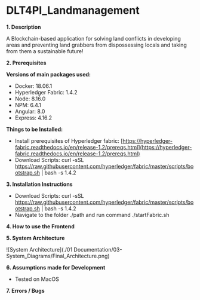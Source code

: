 # DLT4PI_Landmanagement

**1. Description**

A Blockchain-based application for solving land conflicts in developing areas and preventing land grabbers from dispossessing locals and taking from them a sustainable future!

**2. Prerequisites**

**Versions of main packages used:**
* Docker: 18.06.1
* Hyperledger Fabric: 1.4.2
* Node: 8.16.0
* NPM: 6.4.1
* Angular: 8.0
* Express: 4.16.2

**Things to be Installed:**
* Install prerequisites of Hyperledger fabric:
    [https://hyperledger-fabric.readthedocs.io/en/release-1.2/prereqs.html](https://hyperledger-fabric.readthedocs.io/en/release-1.2/prereqs.html)
* Download Scripts:
    curl -sSL https://raw.githubusercontent.com/hyperledger/fabric/master/scripts/bootstrap.sh | bash -s 1.4.2

**3. Installation Instructions**
* Download Scripts:
    curl -sSL https://raw.githubusercontent.com/hyperledger/fabric/master/scripts/bootstrap.sh | bash -s 1.4.2
* Navigate to the folder ./path and run command ./startFabric.sh

**4. How to use the Frontend**

**5. System Architecture**

![System Architecture](./01 Documentation/03-System_Diagrams/Final_Architecture.png)

**6. Assumptions made for Development**

*  Tested on MacOS

**7. Errors / Bugs**

